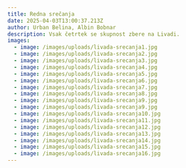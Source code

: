 ```yaml
---
title: Redna srečanja
date: 2025-04-03T13:00:37.213Z
author: Urban Belina, Albin Bobnar
description: Vsak četrtek se skupnost zbere na Livadi.
images:
  - image: /images/uploads/livada-srecanja1.jpg
  - image: /images/uploads/livada-srecanja2.jpg
  - image: /images/uploads/livada-srecanja3.jpg
  - image: /images/uploads/livada-srecanja4.jpg
  - image: /images/uploads/livada-srecanja5.jpg
  - image: /images/uploads/livada-srecanja6.jpg
  - image: /images/uploads/livada-srecanja7.jpg
  - image: /images/uploads/livada-srecanja8.jpg
  - image: /images/uploads/livada-srecanja9.jpg
  - image: /images/uploads/livada-srecanja9.jpg
  - image: /images/uploads/livada-srecanja10.jpg
  - image: /images/uploads/livada-srecanja11.jpg
  - image: /images/uploads/livada-srecanja12.jpg
  - image: /images/uploads/livada-srecanja13.jpg
  - image: /images/uploads/livada-srecanja14.jpg
  - image: /images/uploads/livada-srecanja15.jpg
  - image: /images/uploads/livada-srecanja16.jpg
---
```

